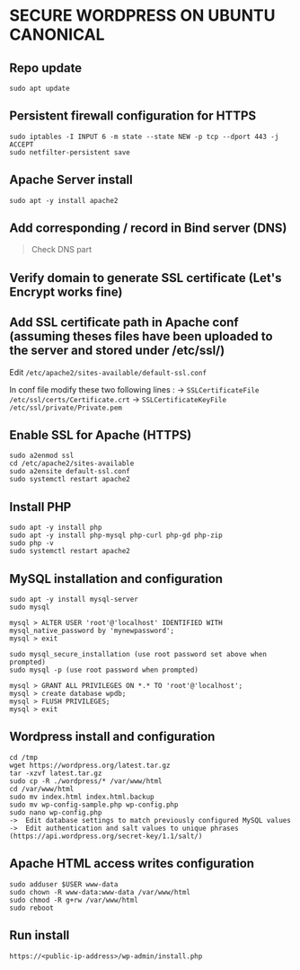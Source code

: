 # SECURE WORDPRESS ON UBUNTU CANONICAL

## Repo update

```
sudo apt update
```

## Persistent firewall configuration for HTTPS

```
sudo iptables -I INPUT 6 -m state --state NEW -p tcp --dport 443 -j ACCEPT
sudo netfilter-persistent save
```
## Apache Server install

```
sudo apt -y install apache2
```

## Add corresponding <domain-name>/<public-ip-address> record in Bind server (DNS)

> Check DNS part

## Verify domain to generate SSL certificate (Let's Encrypt works fine)

## Add SSL certificate path in Apache conf (assuming theses files have been uploaded to the server and stored under /etc/ssl/<path>)

Edit `/etc/apache2/sites-available/default-ssl.conf`

In conf file modify these two following lines : 
->  `SSLCertificateFile		/etc/ssl/certs/Certificate.crt`
->  `SSLCertificateKeyFile	/etc/ssl/private/Private.pem`

## Enable SSL for Apache (HTTPS)

```
sudo a2enmod ssl
cd /etc/apache2/sites-available
sudo a2ensite default-ssl.conf
sudo systemctl restart apache2
```

## Install PHP

```
sudo apt -y install php
sudo apt -y install php-mysql php-curl php-gd php-zip
sudo php -v
sudo systemctl restart apache2
```

## MySQL installation and configuration

```
sudo apt -y install mysql-server
sudo mysql

mysql > ALTER USER 'root'@'localhost' IDENTIFIED WITH mysql_native_password by 'mynewpassword';
mysql > exit

sudo mysql_secure_installation (use root password set above when prompted)
sudo mysql -p (use root password when prompted)

mysql > GRANT ALL PRIVILEGES ON *.* TO 'root'@'localhost';
mysql > create database wpdb;
mysql > FLUSH PRIVILEGES;
mysql > exit
```
	
## Wordpress install and configuration

```
cd /tmp
wget https://wordpress.org/latest.tar.gz
tar -xzvf latest.tar.gz
sudo cp -R ./wordpress/* /var/www/html
cd /var/www/html
sudo mv index.html index.html.backup
sudo mv wp-config-sample.php wp-config.php
sudo nano wp-config.php 
->  Edit database settings to match previously configured MySQL values
->  Edit authentication and salt values to unique phrases (https://api.wordpress.org/secret-key/1.1/salt/)
```

## Apache HTML access writes configuration

```
sudo adduser $USER www-data
sudo chown -R www-data:www-data /var/www/html
sudo chmod -R g+rw /var/www/html
sudo reboot
```

## Run install

```
https://<public-ip-address>/wp-admin/install.php
```
